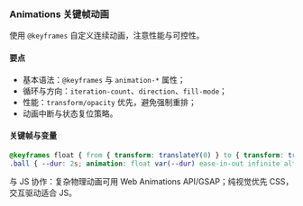 ### Animations 关键帧动画

使用 `@keyframes` 自定义连续动画，注意性能与可控性。

#### 要点
- 基本语法：`@keyframes` 与 `animation-*` 属性；
- 循环与方向：`iteration-count`、`direction`、`fill-mode`；
- 性能：`transform/opacity` 优先，避免强制重排；
- 动画中断与状态复位策略。

#### 关键帧与变量

```css
@keyframes float { from { transform: translateY(0) } to { transform: translateY(-10px) } }
.ball { --dur: 2s; animation: float var(--dur) ease-in-out infinite alternate; }
```

与 JS 协作：复杂物理动画可用 Web Animations API/GSAP；纯视觉优先 CSS，交互驱动适合 JS。
